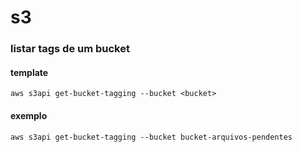 # s3


### listar tags de um bucket

#### template

```shell
aws s3api get-bucket-tagging --bucket <bucket>
```

#### exemplo

```shell
aws s3api get-bucket-tagging --bucket bucket-arquivos-pendentes
```
